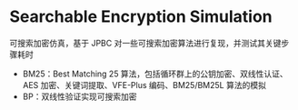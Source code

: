# Searchable Encryption Simulation
可搜索加密仿真，基于 JPBC 对一些可搜索加密算法进行复现，并测试其关键步骤耗时

- BM25：Best Matching 25 算法，包括循环群上的公钥加密、双线性认证、AES 加密、关键词提取、VFE-Plus 编码、BM25/BM25L 算法的模拟
- BP：双线性验证实现可搜索加密
